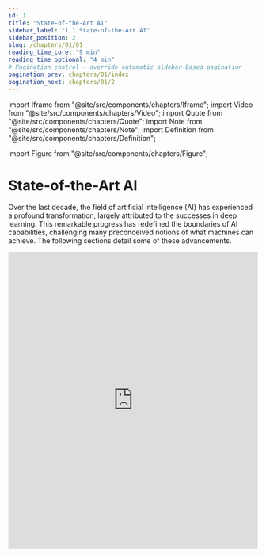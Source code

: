 ```yaml
---
id: 1
title: "State-of-the-Art AI"
sidebar_label: "1.1 State-of-the-Art AI"
sidebar_position: 2
slug: /chapters/01/01
reading_time_core: "9 min"
reading_time_optional: "4 min"
# Pagination control - override automatic sidebar-based pagination
pagination_prev: chapters/01/index
pagination_next: chapters/01/2
---
```

import Iframe from "@site/src/components/chapters/Iframe";
import Video from "@site/src/components/chapters/Video";
import Quote from "@site/src/components/chapters/Quote";
import Note from "@site/src/components/chapters/Note";
import Definition from "@site/src/components/chapters/Definition";

import Figure from "@site/src/components/chapters/Figure";

# State-of-the-Art AI

Over the last decade, the field of artificial intelligence (AI) has experienced a profound transformation, largely attributed to the successes in deep learning. This remarkable progress has redefined the boundaries of AI capabilities, challenging many preconceived notions of what machines can achieve. The following sections detail some of these advancements.

<Iframe src="https://ourworldindata.org/grapher/test-scores-ai-capabilities-relative-human-performance?country=Handwriting+recognition~Speech+recognition~Image+recognition~Reading+comprehension~Language+understanding~Predictive+reasoning~Code+generation~Complex+reasoning~General+knowledge+tests~Nuanced+language+interpretation~Math+problem-solving~Reading+comprehension+with+unanswerable+questions&tab=chart" width="100%" height="600px" loading="lazy" allow="web-share; clipboard-write" frameBorder="0" number="1" label="1.1" caption="Test scores of AI systems on various capabilities relative to human performance. Within each domain, the initial performance of the AI is set to –100. Human performance is used as a baseline, set to zero. When the AI’s performance crosses the zero line, it scored more points than humans ([Giattino et al., 2023](https://ourworldindata.org/artificial-intelligence))." />

Once a benchmark is published, it takes less and less time to solve it. This can illustrate the accelerating progress in AI and how quickly AI benchmarks are "saturating", and starting to surpass human performance on a variety of tasks. ([Our World in Data, 2023](https://ourworldindata.org/grapher/test-scores-ai-capabilities-relative-human-performance?country=Handwriting+recognition~Speech+recognition~Image+recognition~Reading+comprehension~Language+understanding~Predictive+reasoning~Code+generation~Complex+reasoning~General+knowledge+tests~Nuanced+language+interpretation~Math+problem-solving~Reading+comprehension+with+unanswerable+questions))

<Iframe src="https://ourworldindata.org/grapher/domain-notable-artificial-intelligence-systems?tab=chart" width="100%" height="600px" loading="lazy" allow="web-share; clipboard-write" frameBorder="0" number="2" label="1.2" caption="Domain of notable artificial intelligence systems, by year of publication. Describes the specific area, application, or field in which an AI system is designed to operate. An AI system can operate in more than one domain, thus contributing to the count for multiple domains ([Giattino et al., 2023](https://ourworldindata.org/artificial-intelligence))." />

## Language {#01}

<Iframe src="https://ourworldindata.org/grapher/ai-performance-coding-math-knowledge-tests?tab=chart" width="100%" height="600px" loading="lazy" allow="web-share; clipboard-write" frameBorder="0" number="3" label="1.3" caption="Top performing AI systems in coding, math, and language-based knowledge tests. Coding performance is measured with the APPS benchmark; math performance with the MATH benchmark; and language-based knowledge tests with the MMLU benchmark ([Giattino et al., 2023](https://ourworldindata.org/artificial-intelligence))." />

**Language-based tasks.** There have been transformative changes in sequence and language-based tasks, primarily through the development of large language models (LLMs). Early language models in 2018 struggled to construct coherent sentences. The evolution from these to the advanced capabilities of GPT-3 (Generative Pre-Trained Transformer) and ChatGPT within less than 5 years is remarkable. These models demonstrate not only an improved capacity for generating text but also for responding to complex queries with nuanced, common-sense reasoning. Their performance in various question-answering tasks, including those requiring strategic thinking, has been particularly impressive.

In contrast with the text-only GPT-3 and follow-ups, GPT-4 is multimodal: it was trained on both text and images. This means that it can now not only generate text based on images but has also gained some other capabilities. GPT-4 saw an upgraded context window with up to 32k tokens (tokens ≈ words). The short-term memory limit of an LLM can be thought of as the model's ability to retain information from previous tokens within a certain context window. GPT-4 is trained via next-token prediction (autoregressive self-supervised learning). In 2018 GPT-1 was barely able to count to 10, while in 2024 GPT-4 can implement complex programmatic functions among other things.

<Figure src="./img/CAe_Image_2.png" alt="Enter image alt description" number="2" label="1.2" caption="A list of ‘Nowhere near solved’ [...] issues in AI, from ‘A brief history of AI’, published in January 2021 ([Wooldridge, 2021](https://www.amazon.com/Brief-History-Artificial-Intelligence-Where/dp/1250770742)). They also say: ‘At present, we have no idea how to get computers to do the tasks at the bottom of the list’. But everything in the category ‘Nowhere near solved’ has been solved by GPT-4 ([Bubeck et al., 2023](https://arxiv.org/abs/2303.12712)), except human-level general intelligence." />

**Scaling.** Remarkably, GPT-4 is trained using roughly the same methods as GPT-1, 2, and 3. The only significant difference is the size of the model and the data given to it during training. The size of the model has gone from 1.5B parameters to hundreds of billions of parameters, and datasets have become similarly larger and more diverse.

<Figure src="./img/uW1_Image_3.png" alt="Enter image alt description" number="3" label="1.3" caption="How fast is AI Improving? ([AI Digest, 2023](https://theaidigest.org/progress-and-dangers))" />

We have observed that just an expansion in scale has contributed to enhanced performance. This includes improvements in the ability to generate contextually appropriate responses, and highly diverse text across a range of domains. It has also contributed to overall improved understanding, and coherence. Most of those advances in the GPT series come from increasing the size and computation power behind the models, rather than fundamental shifts in architecture or training.

Here are some of the capabilities that have been emerging in the last few years:

- **Few-shot and Zero-shot Learning.** The model's proficiency at understanding and executing tasks with minimal or no prior examples. 'Few-shot' means accomplishing the task after having seen a few examples in the context window, while 'Zero-shot' indicates performing the task without any specific examples ([Anthropic, 2022](https://transformer-circuits.pub/2022/in-context-learning-and-induction-heads/index.html)). This also includes induction capabilities, i.e. identifying patterns and generalizing rules not present in the training, but only present in the current context window ([Brown et al., 2020](https://arxiv.org/abs/2005.14165)).

- **Metacognition.** This refers to the ability to recognize its own knowledge and limitations, for example, being able to know the probability of the truth of something ([Kadavath, 2022](https://arxiv.org/abs/2207.05221)).

- **Theory of Mind.** The capability to attribute mental states to itself and others, which helps in predicting human behaviors and responses for more nuanced interactions ([Kosinski 2023](https://arxiv.org/abs/2302.02083); [Xu et al., 2024](https://arxiv.org/abs/2402.06044)).

- **Tool Use.** Being able to interact with external tools, like using a calculator or browsing the internet, expanding its problem-solving abilities ([Qin et al., 2023](https://arxiv.org/abs/2307.16789)).

- **Self-correction.** The model's ability to identify and correct its own mistakes, which is crucial for improving the accuracy of AI-generated content ([Shinn et al., 2023](https://arxiv.org/abs/2303.11366)).

<Figure src="./img/vR6_Image_4.png" alt="Enter image alt description" number="4" label="1.4" caption="An example of a mathematical problem solved by GPT-4 using Chain of Thought (CoT) ([Bubeck et al., 2023](https://arxiv.org/abs/2303.12712))." />

- **Reasoning.** The advancements in LLMs have also led to significant improvements in the ability to process and generate logical chains of thought and reasoning. This is particularly important in problem-solving tasks where a straightforward answer isn't immediately available, and a step-by-step reasoning process is required. ([Bubeck et al., 2023](https://arxiv.org/abs/2303.12712))

- **Programming ability.** In coding, AI models have progressed from basic code autocompletion to writing sophisticated, functional programs.

- **Scientific & Mathematical ability.** In mathematics, AI's have assisted in the subfield of automatic theorem proving for decades. Today's models continue to assist in solving complex problems. AI can even achieve a gold medal level in the mathematical Olympiad by solving geometry problems ([Trinh et al., 2024](https://www.nature.com/articles/s41586-023-06747-5)).

<Figure src="./img/Fyr_Image_8.png" alt="Enter image alt description" number="5" label="1.5" caption="Note also the large jump from GPT-3.5 to GPT-4 in human percentile on these tests, often from well below the median human to the very top of the human range. ([Aschenbrenner, 2024](https://situational-awareness.ai/from-gpt-4-to-agi/); [OpenAI, 2023](https://arxiv.org/abs/2303.08774)). Keep in mind that the jump from GPT-3 to GPT-4 was in a single year." />

## Image Generation {#02}

The leap forward in image generation is not just in accuracy, but also in the ability to handle complex, real-world images. The latter, particularly with the advent of Generative Adversarial Networks (GANs) in 2014, has shown an astounding rate of progress. The quality of images generated by AI has evolved from simple, blurry representations to highly detailed and creative scenes, often in response to intricate language prompts.

<Figure src="./img/dwX_Image_6.png" alt="Enter image alt description" number="6" label="1.6" caption="An example of state-of-the-art image recognition. The Segment Anything Model (SAM) by Meta’s FAIR (Fundamental AI Research) lab, can classify and segment visual data at highly precise levels. The detection is performed without the need to annotate images. ([Viso AI, 2024](https://viso.ai/deep-learning/segment-anything-model-sam-explained/); [Meta, 2023](https://ai.meta.com/research/publications/segment-anything/))" />

<Figure src="./img/PBp_Image_7.png" alt="Enter image alt description" number="7" label="1.7" caption="An example of the evolution of image generation. At the top left, starting from GANs (Generative Adversarial Networks) to the bottom right, an image from MidJourney V5." />

The rate of progress within a single year alone is quite astounding as is seen from the improvements between the V1 of the MidJourney image generation model in early 2022, to the V6 in December 2023.

<Figure src="./img/wh2_Image_8.png" alt="Enter image alt description" number="8" label="1.8" caption="MidJourney AI image generation over 2022-2023. Prompt: high-quality photography of a young Japanese woman smiling, backlighting, natural pale light, film camera, by Rinko Kawauchi, HDR ([Yap, 2024](https://goldpenguin.org/blog/midjourney-v1-to-v6-evolution/))." />

## Multi & Cross modality {#03}

AI systems are becoming increasingly multimodal. This means that they can process images, text, audio, vision, and robotics using the same model. So they are trained using multiple different "modes" and can translate between them after deployment.

**Cross-modality.** A model is called cross-modal when the input of a model is in one modality (e.g. text) and the output is in another modality (e.g. image). The section on computer vision showed fast progress between 2014 and 2020 in cross-modality. We went from text-to-image models only capable of generating black-and-white pixelated images of faces, to models capable of generating an image of any textual prompt. More examples of cross-modality include OpenAIs Whisper ([Radford et al., 2022](https://arxiv.org/abs/2212.04356)) which is capable of speech-to-text transcription.

**Multi-modality.** A model is called multi-modal when both the inputs and outputs of a model can be in more than one modality. E.g. audio-to-text, video-to-text, text-to-image, etc…

<Figure src="./img/OCe_Image_12.png" alt="Enter image alt description" number="9" label="1.9" caption="Image-to-text and text-to-image multimodality from the Flamingo model ([Alayrac et al., 2022](https://arxiv.org/abs/2204.14198))." />

DeepMind’s 2022 Flamingo model, could be "*rapidly adapted to various image/video understanding tasks*" and "*is also capable of multi-image visual dialogue*". ([Alayrac et al., 2022](https://arxiv.org/abs/2204.14198)) Similarly, DeepMind’s 2022 Gato model, was called a "Generalist Agent". It was a single network with the same weights which could "*play Atari, caption images, chat, stack blocks with a real robot arm, and much more*". ([Reed et al., 2022](https://arxiv.org/abs/2205.06175)) Continuing this trend, DeepMind’s 2023 Google Gemini model could be called a Large Multimodal Model (LMM). The paper described Gemini as "*natively multimodal*" and claimed to be able to "*seamlessly combine their capabilities across modalities (e.g. extracting information and spatial layout out of a table, a chart, or a figure) with the strong reasoning capabilities of a language model (e.g. its state-of-art-performance in math and coding)*"([Google, 2024](https://arxiv.org/abs/2312.11805))

## Robotics {#04}

<Iframe src="https://ourworldindata.org/grapher/annual-professional-service-robots-installed-by-area?tab=chart" width="100%" height="600px" loading="lazy" allow="web-share; clipboard-write" frameBorder="0" number="4" label="1.4" caption="Annual professional service robots installed globally, by application area. Professional service robots are semi- or fully autonomous machines that perform useful tasks in a professional setting outside of industrial applications, such as in cleaning or medical surgery. Consumer service robots are not included. ([Giattino et al., 2023](https://ourworldindata.org/artificial-intelligence))" />

The field of robotics has also been progressing alongside artificial intelligence. In this section, we provide a couple of examples where these two fields are merging, highlighting some robots using inspiration from machine learning techniques to make advancements.

<Figure src="./img/VZl_Image_9.png" alt="Enter image alt description" number="10" label="1.10" caption="Researchers used Model-Free Reinforcement Learning to automatically learn quadruped locomotion in only 20 minutes in the real world instead of in simulated environments. The Figure shows examples of learned gaits on a variety of real-world terrains ([Smith et al., 2022](https://arxiv.org/abs/2208.07860))." />

<Iframe src="https://ourworldindata.org/grapher/annual-industrial-robots-installed?tab=chart" width="100%" height="600px" loading="lazy" allow="web-share; clipboard-write" frameBorder="0" number="5" label="1.5" caption="Annual industrial robots installed in top five countries. Industrial robots are automated, reprogrammable machines that perform a variety of tasks in industrial settings ([Giattino et al., 2023](https://ourworldindata.org/artificial-intelligence))." />

**Advances in robotics.** At the forefront of robotic advancements is PaLM-E, a general-purpose, embodied model with 562 billion parameters that integrates vision, language, and robot data for real-time manipulator control and excels in language tasks involving geospatial reasoning ([Driess et al., 2023](https://arxiv.org/abs/2303.03378)).

Simultaneously, developments in vision-language models have led to breakthroughs in fine-grained robot control, with models like RT-2 showing significant capabilities in object manipulation and multimodal reasoning. RT-2 demonstrates how we can use LLM-inspired prompting methods (chain-of-thought), to learn a self-contained model that can both plan long-horizon skill sequences and predict robot actions ([Brohan et al., 2023](https://arxiv.org/abs/2307.15818)).

Mobile ALOHA is another example of combining modern machine learning techniques with robotics. Trained using supervised behavioral cloning, the robot can autonomously perform complex tasks "*such as sauteing and serving a piece of shrimp, opening a two-door wall cabinet to store heavy cooking pots, calling and entering an elevator, and lightly rinsing a used pan using a kitchen faucet*" ([Fu et al., 2024](https://arxiv.org/abs/2401.02117)). Such advancements not only demonstrate the increasing sophistication and applicability of robotic systems but also highlight the potential for further groundbreaking developments in autonomous technologies.

<Figure src="./img/3A4_Image_10.png" alt="Enter image alt description" number="11" label="1.11" caption="DeepMinds RT-2 can both plan long-horizon skill sequences and predict robot actions using inspiration from LLM prompting techniques (chain-of-thought) ([Brohan et al., 2023](https://arxiv.org/abs/2307.15818))." />

<Video type="youtube" videoId="Sq1QZB5baNw" number="1" label="1.1" caption="Optional video showcasing one example of the current state of robotics." />

## Playing Games {#05}

**AI and board games.** AI has made continuous progress in game playing for decades. Starting from AIs beating the world champion at chess in 1997, Scrabble in 2006 to DeepMind’s AlphaGo in 2016 ([DeepMind, 2016](https://www.deepmind.com/research/highlighted-research/alphago)), which was good enough to defeat the world champion in the game of Go, a game assumed to be notoriously difficult for AI. Within a year, the next model AlphaGo Zero trained through self-play had mastered multiple games of Go, chess, and shogi reaching a superhuman level after less than three days of training ([Silver et al., 2017](https://arxiv.org/abs/1712.01815)).

**AI and video games.** We started using machine learning techniques on simple Atari games in 2013 ([Mnih et al. 2013](https://arxiv.org/abs/1312.5602)). By 2019, OpenAI Five defeated the world champions at DOTA2 ([OpenAI, 2019](https://openai.com/research/openai-five-defeats-dota-2-world-champions)), while in the same year, DeepMind’s AlphaStar beat professional esports players at StarCraft II ([DeepMind, 2019](https://deepmind.google/discover/blog/alphastar-mastering-the-real-time-strategy-game-starcraft-ii/)). Both these games require thousands of actions in a row at a high number of actions per minute. In 2020 DeepMind MuZero model, described as "*a significant step forward in the pursuit of general-purpose algorithms*" ([DeepMind, 2020](https://www.deepmind.com/blog/muzero-mastering-go-chess-shogi-and-atari-without-rules)), was capable of playing Atari games, Go, chess, and shogi without even being told the rules.

In recent years, AI's capability has extended to open-ended environments like Minecraft, showcasing an ability to perform complex sequences of actions. In strategy games, Meta’s Cicero displayed intricate strategic negotiation and deception skills in natural language for the game Diplomacy ([Bakhtin et al., 2022](https://arxiv.org/abs/2210.05492)).

<Figure src="./img/KMJ_Image_11.png" alt="Enter image alt description" number="12" label="1.12" caption="A map of diplomacy and the dialog box where the AI negotiates ([DiploStrats (YouTube), 2022](https://www.youtube.com/watch?v=u5192bvUS7k&t=2216s))." />

<Note title="Example of Voyager: Planning and Continuous Learning in Minecraft with GPT-4" collapsed={true}>

Voyager ([Wang et al., 2023](https://arxiv.org/abs/2305.16291)) stands as a particularly impressive example of the capabilities of AI in continuous learning environments. This AI is designed to play Minecraft, a task that involves a significant degree of planning and adaptive learning. What makes Voyager so remarkable is its ability to learn continuously and progressively within the game's environment, using GPT-4 contextual reasoning abilities to plan and write the code necessary for each new challenge. Starting from scratch in a single game session, Voyager initially learns to navigate the virtual world, engage and defeat enemies, and remember all these skills in its long-term memory. As the game progresses, it continues to learn and store new skills, leading up to the challenging task of mining diamonds, a complex activity that requires a deep understanding of the game mechanics and strategic planning. The ability of Voyager to integrate new information continuously and utilize it effectively showcases the potential of AI in managing complex, changing environments and performing tasks that require a long-term buildup of knowledge and skills.

<Figure src="./img/ccN_Image_12.png" alt="Enter image alt description" number="13" label="1.13" caption="Voyager discovers new Minecraft items and skills continually by self-driven exploration, significantly outperforming the baselines ([Wang et al., 2023](https://arxiv.org/abs/2305.16291))." />

</Note>